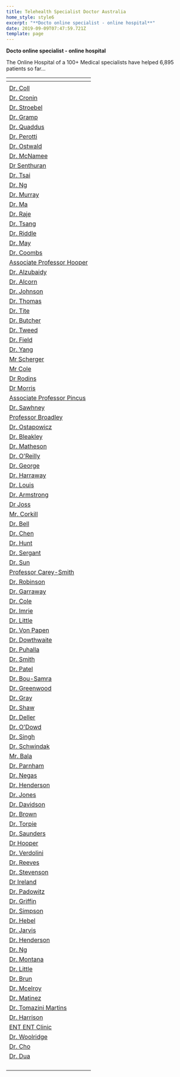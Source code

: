 ```yaml
---
title: Telehealth Specialist Doctor Australia
home_style: style6
excerpt: "**Docto online specialist - online hospital**"
date: 2019-09-09T07:47:59.721Z
template: page
---
```



**Docto online specialist - online hospital** 

<!--StartFragment-->

The Online [](https://www.docto.com.au/browse-hospital/)Hospital of a 100+ [](https://www.docto.com.au/expert-opinion)Medical specialists have helped 6,895 patients so far...

<!--EndFragment-->

| <!--StartFragment-->                               |
| -------------------------------------------------- |
| [](https://docto.com.au)                           |
| [Dr. Coll](https://docto.com.au)                   |
| [Dr. Cronin](https://docto.com.au)                 |
| [Dr. Stroebel](https://docto.com.au)               |
| [Dr. Gramp](https://docto.com.au)                  |
| [Dr. Quaddus](https://docto.com.au)                |
| [Dr. Perotti](https://docto.com.au)                |
| [Dr. Ostwald](https://docto.com.au)                |
| [Dr. McNamee](https://docto.com.au)                |
| [Dr Senthuran](https://docto.com.au)               |
| [Dr. Tsai](https://docto.com.au)                   |
| [Dr. Ng](https://docto.com.au)                     |
| [Dr. Murray](https://docto.com.au)                 |
| [Dr. Ma](https://docto.com.au)                     |
| [Dr. Raje](https://docto.com.au)                   |
| [Dr. Tsang](https://docto.com.au)                  |
| [Dr. Riddle](https://docto.com.au)                 |
| [Dr. May](https://docto.com.au)                    |
| [Dr. Coombs](https://docto.com.au)                 |
| [Associate Professor Hooper](https://docto.com.au) |
| [Dr. Alzubaidy](https://docto.com.au)              |
| [Dr. Alcorn](https://docto.com.au)                 |
| [Dr. Johnson](https://docto.com.au)                |
| [Dr. Thomas](https://docto.com.au)                 |
| [Dr. Tite](https://docto.com.au)                   |
| [Dr. Butcher](https://docto.com.au)                |
| [Dr. Tweed](https://docto.com.au)                  |
| [Dr. Field](https://docto.com.au)                  |
| [Dr. Yang](https://docto.com.au)                   |
| [Mr Scherger](https://docto.com.au)                |
| [Mr Cole](https://docto.com.au)                    |
| [Dr Rodins](https://docto.com.au)                  |
| [Dr Morris](https://docto.com.au)                  |
| [Associate Professor Pincus](https://docto.com.au) |
| [Dr. Sawhney](https://docto.com.au)                |
| [Professor Broadley](https://docto.com.au)         |
| [Dr. Ostapowicz](https://docto.com.au)             |
| [Dr. Bleakley](https://docto.com.au)               |
| [Dr. Matheson](https://docto.com.au)               |
| [Dr. O'Reilly](https://docto.com.au)               |
| [Dr. George](https://docto.com.au)                 |
| [Dr. Harraway](https://docto.com.au)               |
| [Dr. Louis](https://docto.com.au)                  |
| [Dr. Armstrong](https://docto.com.au)              |
| [Dr Joss](https://docto.com.au)                    |
| [Mr. Corkill](https://docto.com.au)                |
| [Dr. Bell](https://docto.com.au)                   |
| [Dr. Chen](https://docto.com.au)                   |
| [Dr. Hunt](https://docto.com.au)                   |
| [Dr. Sergant](https://docto.com.au)                |
| [Dr. Sun](https://docto.com.au)                    |
| [Professor Carey-Smith](https://docto.com.au)      |
| [Dr. Robinson](https://docto.com.au)               |
| [Dr. Garraway](https://docto.com.au)               |
| [Dr. Cole](https://docto.com.au)                   |
| [Dr. Imrie](https://docto.com.au)                  |
| [Dr. Little](https://docto.com.au)                 |
| [Dr. Von Papen](https://docto.com.au)              |
| [Dr. Dowthwaite](https://docto.com.au)             |
| [Dr. Puhalla](https://docto.com.au)                |
| [Dr. Smith](https://docto.com.au)                  |
| [Dr. Patel](https://docto.com.au)                  |
| [Dr. Bou-Samra](https://docto.com.au)              |
| [Dr. Greenwood](https://docto.com.au)              |
| [Dr. Gray](https://docto.com.au)                   |
| [Dr. Shaw](https://docto.com.au)                   |
| [Dr. Deller](https://docto.com.au)                 |
| [Dr. O'Dowd](https://docto.com.au)                 |
| [Dr. Singh](https://docto.com.au)                  |
| [Dr. Schwindak](https://docto.com.au)              |
| [Mr. Bala](https://docto.com.au)                   |
| [Dr. Parnham](https://docto.com.au)                |
| [Dr. Negas](https://docto.com.au)                  |
| [Dr. Henderson](https://docto.com.au)              |
| [Dr. Jones](https://docto.com.au)                  |
| [Dr. Davidson](https://docto.com.au)               |
| [Dr. Brown](https://docto.com.au)                  |
| [Dr. Torpie](https://docto.com.au)                 |
| [Dr. Saunders](https://docto.com.au)               |
| [Dr Hooper](https://docto.com.au)                  |
| [Dr. Verdolini](https://docto.com.au)              |
| [Dr. Reeves](https://docto.com.au)                 |
| [Dr. Stevenson](https://docto.com.au)              |
| [Dr Ireland](https://docto.com.au)                 |
| [Dr. Padowitz](https://docto.com.au)               |
| [Dr. Griffin](https://docto.com.au)                |
| [Dr. Simpson](https://docto.com.au)                |
| [Dr. Hebel](https://docto.com.au)                  |
| [Dr. Jarvis](https://docto.com.au)                 |
| [Dr. Henderson](https://docto.com.au)              |
| [Dr. Ng](https://docto.com.au)                     |
| [Dr. Montana](https://docto.com.au)                |
| [Dr. Little](https://docto.com.au)                 |
| [Dr. Brun](https://docto.com.au)                   |
| [Dr. Mcelroy](https://docto.com.au)                |
| [Dr. Matinez](https://docto.com.au)                |
| [Dr. Tomazini Martins](https://docto.com.au)       |
| [Dr. Harrison](https://docto.com.au)               |
| [ENT ENT Clinic](https://docto.com.au)             |
| [Dr. Woolridge](https://docto.com.au)              |
| [Dr. Cho](https://docto.com.au)                    |
| [Dr. Dua](https://docto.com.au)                    |
|                                                    |
|                                                    |
|                                                    |
| <!--EndFragment-->                                 |